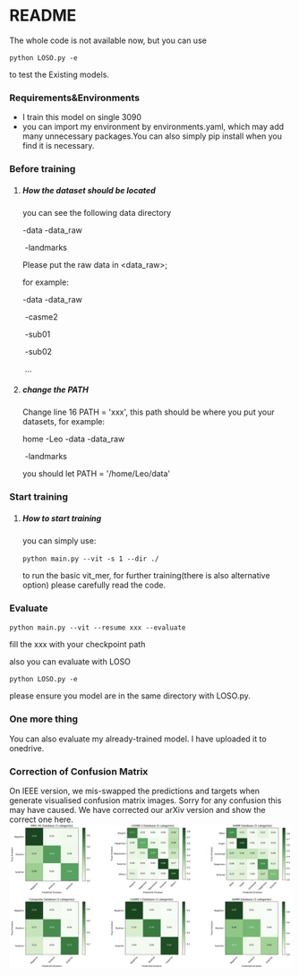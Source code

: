 # README

The whole code is not available now, but you can use

```
python LOSO.py -e
```

to test the Existing models.

### Requirements&Environments

* I train this model on single 3090
* you can import my environment by environments.yaml, which may add many unnecessary packages.You can also simply pip install when you find it is necessary.

### Before training

1. ##### How the dataset should be located

   you can see the following data directory

   -data -data_raw

   ​		  -landmarks

   Please put the raw data in <data_raw>;

   for example:

   -data -data_raw

   ​							-casme2

   ​											-sub01

   ​											-sub02

   ​											...						

2. ##### change the PATH

   Change line 16 PATH = 'xxx', this path should be where you put your datasets, for example:

   home  -Leo  -data -data_raw

   ​		                        -landmarks

   you should let PATH = '/home/Leo/data'

### Start training

1. ##### How to start training

   you can simply use:

   `python main.py --vit -s 1 --dir ./`

   to run the basic vit_mer, for further training(there is also alternative option) please carefully read the code.

### Evaluate

```
python main.py --vit --resume xxx --evaluate
```

fill the xxx with your checkpoint path

also you can evaluate with LOSO

```
python LOSO.py -e
```

please ensure you model are in the same directory with LOSO.py.

### One more thing

You can also evaluate my already-trained model. I have uploaded it to onedrive.


### Correction of Confusion Matrix

On IEEE version, we mis-swapped the predictions and targets when generate visualised confusion matrix images. Sorry for any confusion this may have caused. We have corrected our arXiv version and show the correct one here.
![Confusion Matrix](SLSTT_CMs.png)
